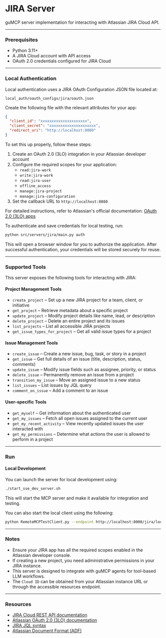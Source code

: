 # JIRA Server

guMCP server implementation for interacting with Atlassian JIRA Cloud API.

---

### Prerequisites

- Python 3.11+
- A JIRA Cloud account with API access
- OAuth 2.0 credentials configured for JIRA Cloud

---

### Local Authentication

Local authentication uses a JIRA OAuth Configuration JSON file located at:

```
local_auth/oauth_configs/jira/oauth.json
```

Create the following file with the relevant attributes for your app:

```json
{
  "client_id": "xxxxxxxxxxxxxxxxxxxxx",
  "client_secret": "xxxxxxxxxxxxxxxxxxxxx",
  "redirect_uri": "http://localhost:8080"
}
```

To set this up properly, follow these steps:

1. Create an OAuth 2.0 (3LO) integration in your Atlassian developer account
2. Configure the required scopes for your application:
   - `read:jira-work`
   - `write:jira-work`
   - `read:jira-user`
   - `offline_access`
   - `manage:jira-project`
   - `manage:jira-configuration`
3. Set the callback URL to `http://localhost:8080`

For detailed instructions, refer to Atlassian's official documentation:
[OAuth 2.0 (3LO) apps](https://developer.atlassian.com/cloud/jira/platform/oauth-2-3lo-apps/)

To authenticate and save credentials for local testing, run:

```bash
python src/servers/jira/main.py auth
```

This will open a browser window for you to authorize the application. After successful authentication, your credentials will be stored securely for reuse.

---

### Supported Tools

This server exposes the following tools for interacting with JIRA:

#### Project Management Tools

- `create_project` – Set up a new JIRA project for a team, client, or initiative
- `get_project` – Retrieve metadata about a specific project
- `update_project` – Modify project details like name, lead, or description
- `delete_project` – Delete an entire project and its issues
- `list_projects` – List all accessible JIRA projects
- `get_issue_types_for_project` – Get all valid issue types for a project

#### Issue Management Tools

- `create_issue` – Create a new issue, bug, task, or story in a project
- `get_issue` – Get full details of an issue (title, description, status, comments)
- `update_issue` – Modify issue fields such as assignee, priority, or status
- `delete_issue` – Permanently remove an issue from a project
- `transition_my_issue` – Move an assigned issue to a new status
- `list_issues` – List issues by JQL query
- `comment_on_issue` – Add a comment to an issue

#### User-specific Tools

- `get_myself` – Get information about the authenticated user
- `get_my_issues` – Fetch all open issues assigned to the current user
- `get_my_recent_activity` – View recently updated issues the user interacted with
- `get_my_permissions` – Determine what actions the user is allowed to perform in a project

---

### Run

#### Local Development

You can launch the server for local development using:

```bash
./start_sse_dev_server.sh
```

This will start the MCP server and make it available for integration and testing.

You can also start the local client using the following:

```bash
python RemoteMCPTestClient.py --endpoint http://localhost:8000/jira/local
```

---

### Notes

- Ensure your JIRA app has all the required scopes enabled in the Atlassian developer console.
- If creating a new project, you need administrative permissions in your JIRA instance.
- This server is designed to integrate with guMCP agents for tool-based LLM workflows.
- The `Cloud ID` can be obtained from your Atlassian instance URL or through the accessible resources endpoint.

---

### Resources

- [JIRA Cloud REST API documentation](https://developer.atlassian.com/cloud/jira/platform/rest/v3/intro/)
- [Atlassian OAuth 2.0 (3LO) documentation](https://developer.atlassian.com/cloud/jira/platform/oauth-2-3lo-apps/)
- [JIRA JQL syntax](https://support.atlassian.com/jira-software-cloud/docs/advanced-search-reference-jql-fields/)
- [Atlassian Document Format (ADF)](https://developer.atlassian.com/cloud/jira/platform/apis/document/structure/)
